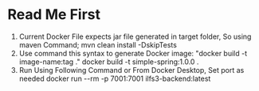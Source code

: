 # Read Me First


1. Current Docker File expects jar file generated in target folder, So using maven Command;
mvn clean install -DskipTests
2. Use command this syntax to generate Docker image: "docker build -t image-name:tag ."
        docker build -t simple-spring:1.0.0 .
3. Run Using Following Command or From Docker Desktop, Set port as needed
        docker run --rm -p 7001:7001 ilfs3-backend:latest